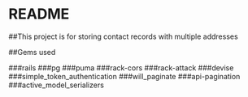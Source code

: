 # README

##This project is for storing contact records with multiple addresses

##Gems used

###rails
###pg 
###puma 
###rack-cors
###rack-attack
###devise
###simple_token_authentication 
###will_paginate
###api-pagination
###active_model_serializers